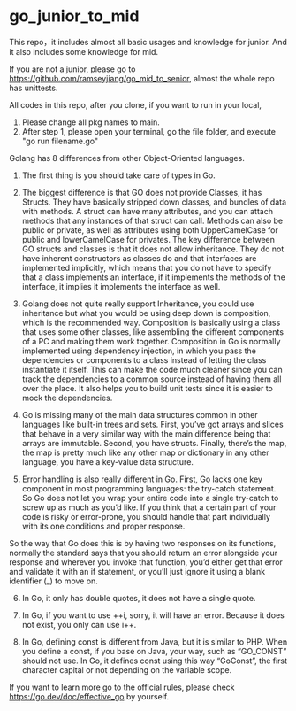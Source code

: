 # go_junior_to_mid

This repo，it includes almost all basic usages and knowledge for junior. And it also includes some knowledge for mid.

If you are not a junior, please go to https://github.com/ramseyjiang/go_mid_to_senior, almost the whole repo has unittests.

All codes in this repo, after you clone, if you want to run in your local, 
1. Please change all pkg names to main.
2. After step 1, please open your terminal, go the file folder, and execute "go run filename.go"


Golang has 8 differences from other Object-Oriented languages.
1. The first thing is you should take care of types in Go.

2. The biggest difference is that GO does not provide Classes, it has Structs. 
They have basically stripped down classes, and bundles of data with methods. 
A struct can have many attributes, and you can attach methods that any instances of that struct can call.
Methods can also be public or private, as well as attributes using both UpperCamelCase for public and lowerCamelCase for privates.
The key difference between GO structs and classes is that it does not allow inheritance. They do not have inherent constructors as classes do and that interfaces are implemented implicitly, which means that you do not have to specify that a class implements an interface, if it implements the methods of the interface, it implies it implements the interface as well.

3. Golang does not quite really support Inheritance, you could use inheritance but what you would be using deep down is composition, which is the recommended way.
Composition is basically using a class that uses some other classes, like assembling the different components of a PC and making them work together.
Composition in Go is normally implemented using dependency injection, in which you pass the dependencies or components to a class instead of letting the class instantiate it itself. This can make the code much cleaner since you can track the dependencies to a common source instead of having them all over the place. It also helps you to build unit tests since it is easier to mock the dependencies.

4. Go is missing many of the main data structures common in other languages like built-in trees and sets.
First, you’ve got arrays and slices that behave in a very similar way with the main difference being that arrays are immutable. 
Second, you have structs. 
Finally, there’s the map, the map is pretty much like any other map or dictionary in any other language, you have a key-value data structure.

5. Error handling is also really different in Go.
First, Go lacks one key component in most programming languages: the try-catch statement. So Go does not let you wrap your entire code into a single try-catch to screw up as much as you’d like. If you think that a certain part of your code is risky or error-prone, you should handle that part individually with its one conditions and proper response.

So the way that Go does this is by having two responses on its functions, normally the standard says that you should return an error alongside your response and wherever you invoke that function, you’d either get that error and validate it with an if statement, or you’ll just ignore it using a blank identifier (_) to move on.

6. In Go, it only has double quotes, it does not have a single quote.

7. In Go, if you want to use ++i, sorry, it will have an error. Because it does not exist, you only can use i++.

8. In Go, defining const is different from Java, but it is similar to PHP.
When you define a const, if you base on Java, your way, such as “GO_CONST” should not use. In Go, it defines const using this way “GoConst”, the first character capital or not depending on the variable scope. 

If you want to learn more go to the official rules, please check https://go.dev/doc/effective_go by yourself.